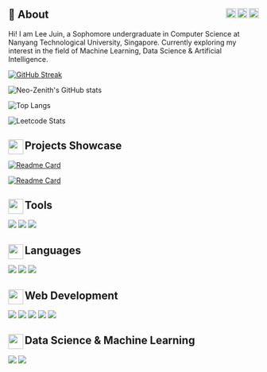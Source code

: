 ## 💫 About  <a href="https://www.linkedin.com/in/juin-lee/" title="LinkedIn"><img align="right" src="https://simpleicons.org/icons/linkedin.svg" height="20" /></a> <a href="https://leetcode.com/Neo-Zenith/" title="LeetCode"><img align="right" src="https://simpleicons.org/icons/leetcode.svg" height="20" /></a> <a href="https://www.hackerrank.com/Neo_Zenith" title="HackerRank"><img align="right" src="https://simpleicons.org/icons/hackerrank.svg" height="20" /></a>
Hi! I am Lee Juin, a Sophomore undergraduate in Computer Science at Nanyang Technological University, Singapore. Currently exploring my interest in the field of Machine Learning, Data Science & Artificial Intelligence.

[![GitHub Streak](https://streak-stats.demolab.com?user=Neo-Zenith&theme=buefy)](https://git.io/streak-stats) 

![Neo-Zenith's GitHub stats](https://github-readme-stats.vercel.app/api?username=Neo-Zenith&count_private=true&theme=buefy&show_icons=true) 

![Top Langs](https://github-readme-stats.vercel.app/api/top-langs/?username=Neo-Zenith&theme=buefy&show_icons=true&layout=compact) 

![Leetcode Stats](https://leetcard.jacoblin.cool/Neo-Zenith?theme=unicorn)

## <img align="left" src="https://emojipedia-us.s3.amazonaws.com/source/skype/289/briefcase_1f4bc.png" height="30" />Projects Showcase
[![Readme Card](https://github-readme-stats.vercel.app/api/pin/?username=Neo-Zenith&repo=Text-Message-Sentiment-Analyser&theme=buefy)](https://github.com/Neo-Zenith/Text-Message-Sentiment-Analyser) 

[![Readme Card](https://github-readme-stats.vercel.app/api/pin/?username=Neo-Zenith&repo=Analysis-of-Algorithms&theme=buefy)](https://github.com/Neo-Zenith/Analysis-of-Algorithms)

## <img align="left" src="https://emojipedia-us.s3.amazonaws.com/source/skype/289/hammer-and-wrench_1f6e0-fe0f.png" height="30" /> Tools
<p>
  <img src="https://img.shields.io/badge/VSCode-0078D6?style=for-the-badge&logo=visualstudio&logoColor=white" />
  <img src="https://img.shields.io/badge/git%20-%23F05033.svg?style=for-the-badge&logo=git&logoColor=white" /> 
  <img src="https://img.shields.io/badge/Jupyter-F37626.svg?&style=for-the-badge&logo=Jupyter&logoColor=white" /> 
</p>


## <img align="left" src="https://static.thenounproject.com/png/3040228-200.png" height="30" /> Languages
<p>
  <img src="https://img.shields.io/badge/Python-3776AB?style=for-the-badge&logo=python&logoColor=white" /> 
  <img src="https://img.shields.io/badge/C-00599C?style=for-the-badge&logo=c&logoColor=white" /> 
  <img src="https://img.shields.io/badge/Java-ED8B00?style=for-the-badge&logo=java&logoColor=white"  />   
</p>


## <img align="left" src="https://cdn-icons-png.flaticon.com/512/1006/1006771.png" height="30" />Web Development
<p>
  <img src="https://img.shields.io/badge/React-20232A?style=for-the-badge&logo=react&logoColor=61DAFB" />
  <img src="https://img.shields.io/badge/Django-092E20?style=for-the-badge&logo=django&logoColor=white" />
  <img src="https://img.shields.io/badge/HTML5-E34F26?style=for-the-badge&logo=html5&logoColor=white" /> 
  <img src="https://img.shields.io/badge/CSS3-239120?&style=for-the-badge&logo=css3&logoColor=white" /> 
  <img src="https://img.shields.io/badge/JavaScript-F7DF1E?style=for-the-badge&logo=javascript&logoColor=black" /> 
</p>


## <img align="left" src="https://cdn-icons-png.flaticon.com/512/3716/3716795.png" height="30" />Data Science & Machine Learning
<p>
  <img src="https://img.shields.io/badge/Pandas-160458?style=for-the-badge&logo=pandas&logoColor=white" />
  <img src="https://img.shields.io/badge/ScikitLearn-f89939?style=for-the-badge&logo=scikit-learn&logoColor=white" />
</p>
